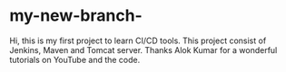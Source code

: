 # my-new-branch-
Hi, this is my first project to learn CI/CD tools. 
This project consist of Jenkins, Maven and Tomcat server. 
Thanks Alok Kumar for a wonderful tutorials on YouTube and the code. 
